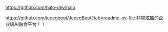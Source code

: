 




https://github.com/halo-dev/halo




https://github.com/jeecgboot/JeecgBoot?tab=readme-ov-file  非常炫酷的企业级AI融合平台！！